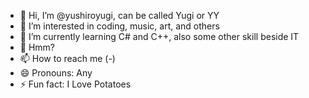 - 👋 Hi, I’m @yushiroyugi, can be called Yugi or YY
- 👀 I’m interested in coding, music, art, and others
- 🌱 I’m currently learning C# and C++, also some other skill beside IT
- 💞️ Hmm?
- 📫 How to reach me (-)
- 😄 Pronouns: Any
- ⚡ Fun fact: I Love Potatoes

<!---
yushiroyugi/yushiroyugi is a ✨ special ✨ repository because its `README.md` (this file) appears on your GitHub profile.
You can click the Preview link to take a look at your changes.
--->
